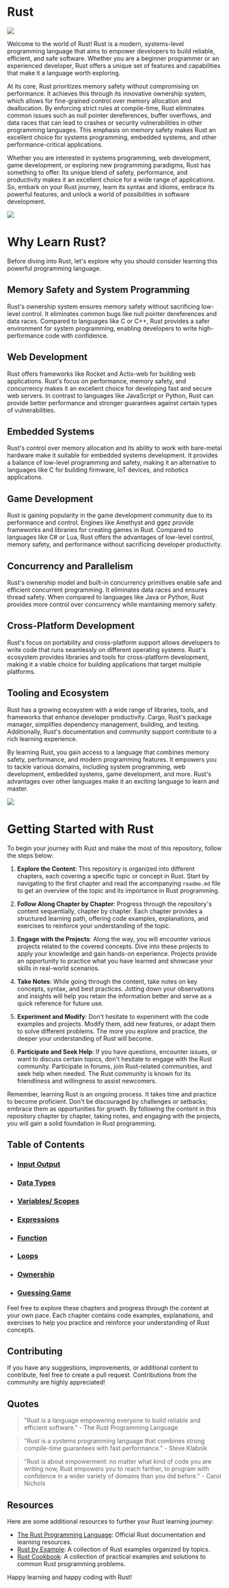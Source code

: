 # Rust
<img src="https://img.gs/czjpqfbdkz/full/https://raw.githubusercontent.com/rustln/rustln/8ce2e1fbab8ddd5c31e69bc96db82e59b1616e1d/rustacean.gif" >

Welcome to the world of Rust! Rust is a modern, systems-level programming language that aims to empower developers to build reliable, efficient, and safe software. Whether you are a beginner programmer or an experienced developer, Rust offers a unique set of features and capabilities that make it a language worth exploring.

At its core, Rust prioritizes memory safety without compromising on performance. It achieves this through its innovative ownership system, which allows for fine-grained control over memory allocation and deallocation. By enforcing strict rules at compile-time, Rust eliminates common issues such as null pointer dereferences, buffer overflows, and data races that can lead to crashes or security vulnerabilities in other programming languages. This emphasis on memory safety makes Rust an excellent choice for systems programming, embedded systems, and other performance-critical applications.

Whether you are interested in systems programming, web development, game development, or exploring new programming paradigms, Rust has something to offer. Its unique blend of safety, performance, and productivity makes it an excellent choice for a wide range of applications. So, embark on your Rust journey, learn its syntax and idioms, embrace its powerful features, and unlock a world of possibilities in software development.

<img src="https://preview.redd.it/ic5cukleewe81.jpg?auto=webp&s=c10c0b7fe0e3c17e05a94c0b5f5e8ea1cceaef29" >

# Why Learn Rust?

Before diving into Rust, let's explore why you should consider learning this powerful programming language.

## Memory Safety and System Programming
Rust's ownership system ensures memory safety without sacrificing low-level control. It eliminates common bugs like null pointer dereferences and data races. Compared to languages like C or C++, Rust provides a safer environment for system programming, enabling developers to write high-performance code with confidence.

## Web Development
Rust offers frameworks like Rocket and Actix-web for building web applications. Rust's focus on performance, memory safety, and concurrency makes it an excellent choice for developing fast and secure web servers. In contrast to languages like JavaScript or Python, Rust can provide better performance and stronger guarantees against certain types of vulnerabilities.

## Embedded Systems
Rust's control over memory allocation and its ability to work with bare-metal hardware make it suitable for embedded systems development. It provides a balance of low-level programming and safety, making it an alternative to languages like C for building firmware, IoT devices, and robotics applications.

## Game Development
Rust is gaining popularity in the game development community due to its performance and control. Engines like Amethyst and ggez provide frameworks and libraries for creating games in Rust. Compared to languages like C# or Lua, Rust offers the advantages of low-level control, memory safety, and performance without sacrificing developer productivity.

## Concurrency and Parallelism
Rust's ownership model and built-in concurrency primitives enable safe and efficient concurrent programming. It eliminates data races and ensures thread safety. When compared to languages like Java or Python, Rust provides more control over concurrency while maintaining memory safety.

## Cross-Platform Development
Rust's focus on portability and cross-platform support allows developers to write code that runs seamlessly on different operating systems. Rust's ecosystem provides libraries and tools for cross-platform development, making it a viable choice for building applications that target multiple platforms.

## Tooling and Ecosystem
Rust has a growing ecosystem with a wide range of libraries, tools, and frameworks that enhance developer productivity. Cargo, Rust's package manager, simplifies dependency management, building, and testing. Additionally, Rust's documentation and community support contribute to a rich learning experience.

By learning Rust, you gain access to a language that combines memory safety, performance, and modern programming features. It empowers you to tackle various domains, including system programming, web development, embedded systems, game development, and more. Rust's advantages over other languages make it an exciting language to learn and master.

<img src="https://cdn4.iconfinder.com/data/icons/start-up-product-launch/200/lets-start-512.png">

# Getting Started with Rust

To begin your journey with Rust and make the most of this repository, follow the steps below:

1. **Explore the Content**: This repository is organized into different chapters, each covering a specific topic or concept in Rust. Start by navigating to the first chapter and read the accompanying `readme.md` file to get an overview of the topic and its importance in Rust programming.

2. **Follow Along Chapter by Chapter**: Progress through the repository's content sequentially, chapter by chapter. Each chapter provides a structured learning path, offering code examples, explanations, and exercises to reinforce your understanding of the topic.

3. **Engage with the Projects**: Along the way, you will encounter various projects related to the covered concepts. Dive into these projects to apply your knowledge and gain hands-on experience. Projects provide an opportunity to practice what you have learned and showcase your skills in real-world scenarios.

4. **Take Notes**: While going through the content, take notes on key concepts, syntax, and best practices. Jotting down your observations and insights will help you retain the information better and serve as a quick reference for future use.

5. **Experiment and Modify**: Don't hesitate to experiment with the code examples and projects. Modify them, add new features, or adapt them to solve different problems. The more you explore and practice, the deeper your understanding of Rust will become.

6. **Participate and Seek Help**: If you have questions, encounter issues, or want to discuss certain topics, don't hesitate to engage with the Rust community. Participate in forums, join Rust-related communities, and seek help when needed. The Rust community is known for its friendliness and willingness to assist newcomers.

Remember, learning Rust is an ongoing process. It takes time and practice to become proficient. Don't be discouraged by challenges or setbacks; embrace them as opportunities for growth. By following the content in this repository chapter by chapter, taking notes, and engaging with the projects, you will gain a solid foundation in Rust programming.



## Table of Contents

- ### [Input Output](input-output)
  
- ### [Data Types](data-types)
  
- ### [Variables/ Scopes](variables)
  
- ### [Expressions](variables/expressions/expression.rs)
  
- ### [Function](function)
  
- ### [Loops](loops)
  
- ### [Ownership](ownership)
  
- ### [Guessing Game](guessing-game)


Feel free to explore these chapters and progress through the content at your own pace. Each chapter contains code examples, explanations, and exercises to help you practice and reinforce your understanding of Rust concepts.


## Contributing

If you have any suggestions, improvements, or additional content to contribute, feel free to create a pull request. Contributions from the community are highly appreciated!

## Quotes

> "Rust is a language empowering everyone to build reliable and efficient software." - The Rust Programming Language

> "Rust is a systems programming language that combines strong compile-time guarantees with fast performance." - Steve Klabnik

> "Rust is about empowerment: no matter what kind of code you are writing now, Rust empowers you to reach farther, to program with confidence in a wider variety of domains than you did before." - Carol Nichols

## Resources

Here are some additional resources to further your Rust learning journey:

- [The Rust Programming Language](https://www.rust-lang.org/learn): Official Rust documentation and learning resources.
- [Rust by Example](https://doc.rust-lang.org/rust-by-example/): A collection of Rust examples organized by topics.
- [Rust Cookbook](https://rust-lang.github.io/rust-cookbook/): A collection of practical examples and solutions to common Rust programming problems.

Happy learning and happy coding with Rust!




